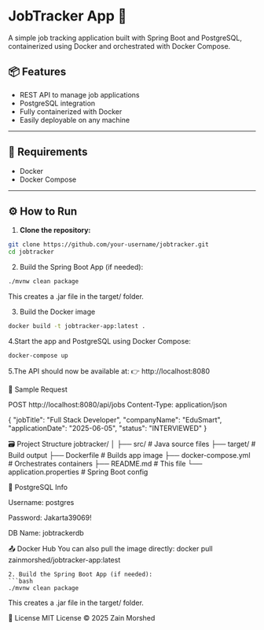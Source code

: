 # JobTracker App 🚀

A simple job tracking application built with Spring Boot and PostgreSQL, containerized using Docker and orchestrated with Docker Compose.

## 📦 Features
- REST API to manage job applications
- PostgreSQL integration
- Fully containerized with Docker
- Easily deployable on any machine

---

## 🐳 Requirements
- Docker
- Docker Compose

---

## ⚙️ How to Run

1. **Clone the repository:**

```bash
git clone https://github.com/your-username/jobtracker.git
cd jobtracker
```
2. Build the Spring Boot App (if needed):
```bash
./mvnw clean package
```
This creates a .jar file in the target/ folder.

3. Build the Docker image
```bash
docker build -t jobtracker-app:latest .
```

4.Start the app and PostgreSQL using Docker Compose:
```bash
docker-compose up
```
5.The API should now be available at:
👉 http://localhost:8080


🧪 Sample Request

POST http://localhost:8080/api/jobs
Content-Type: application/json

{
  "jobTitle": "Full Stack Developer",
  "companyName": "EduSmart",
  "applicationDate": "2025-06-05",
  "status": "INTERVIEWED"
}

🗃️ Project Structure
jobtracker/
│
├── src/                       # Java source files
├── target/                    # Build output
├── Dockerfile                 # Builds app image
├── docker-compose.yml         # Orchestrates containers
├── README.md                  # This file
└── application.properties     # Spring Boot config

🐘 PostgreSQL Info

Username: postgres

Password: Jakarta39069!

DB Name: jobtrackerdb

📤 Docker Hub
You can also pull the image directly:
docker pull zainmorshed/jobtracker-app:latest

```
2. Build the Spring Boot App (if needed):
```bash
./mvnw clean package
```
This creates a .jar file in the target/ folder.

🧾 License
MIT License © 2025 Zain Morshed
